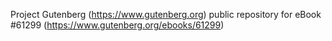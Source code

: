 Project Gutenberg (https://www.gutenberg.org) public repository for eBook #61299 (https://www.gutenberg.org/ebooks/61299)
